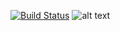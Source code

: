 [![Build Status](https://travis-ci.org/behnamasadi/Tutorials.svg?branch=master)](https://travis-ci.org/behnamasadi/Tutorials)
![alt text](https://img.shields.io/badge/license-BSD-blue.svg)


